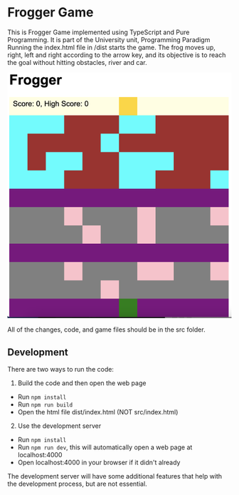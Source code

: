 # Frogger Game


This is Frogger Game implemented using TypeScript and Pure Programming.
It is part of the University unit, Programming Paradigm
Running the index.html file in /dist starts the game.
The frog moves up, right, left and right according to the arrow key, and its
objective is to reach the goal without hitting obstacles, river and car.


![image info](./FroggerImage.png)

All of the changes, code, and game files should be in the src folder.


## Development

There are two ways to run the code:

1. Build the code and then open the web page

- Run `npm install`
- Run `npm run build`
- Open the html file dist/index.html (NOT src/index.html)

2. Use the development server

- Run `npm install`
- Run `npm run dev`, this will automatically open a web page at localhost:4000
- Open localhost:4000 in your browser if it didn't already

The development server will have some additional features that help with the
development process, but are not essential.

